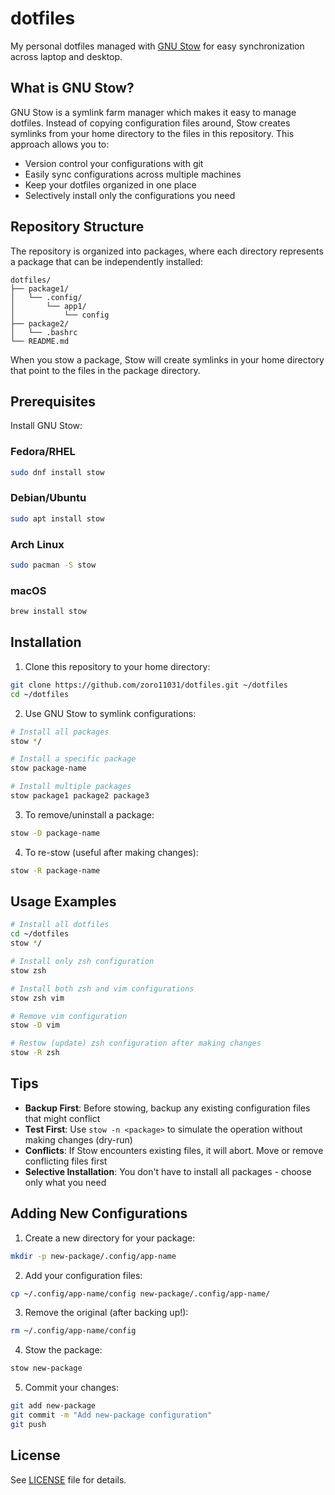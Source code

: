 # dotfiles

My personal dotfiles managed with [GNU Stow](https://www.gnu.org/software/stow/) for easy synchronization across laptop and desktop.

## What is GNU Stow?

GNU Stow is a symlink farm manager which makes it easy to manage dotfiles. Instead of copying configuration files around, Stow creates symlinks from your home directory to the files in this repository. This approach allows you to:

- Version control your configurations with git
- Easily sync configurations across multiple machines
- Keep your dotfiles organized in one place
- Selectively install only the configurations you need

## Repository Structure

The repository is organized into packages, where each directory represents a package that can be independently installed:

```
dotfiles/
├── package1/
│   └── .config/
│       └── app1/
│           └── config
├── package2/
│   └── .bashrc
└── README.md
```

When you stow a package, Stow will create symlinks in your home directory that point to the files in the package directory.

## Prerequisites

Install GNU Stow:

### Fedora/RHEL
```bash
sudo dnf install stow
```

### Debian/Ubuntu
```bash
sudo apt install stow
```

### Arch Linux
```bash
sudo pacman -S stow
```

### macOS
```bash
brew install stow
```

## Installation

1. Clone this repository to your home directory:
```bash
git clone https://github.com/zoro11031/dotfiles.git ~/dotfiles
cd ~/dotfiles
```

2. Use GNU Stow to symlink configurations:

```bash
# Install all packages
stow */

# Install a specific package
stow package-name

# Install multiple packages
stow package1 package2 package3
```

3. To remove/uninstall a package:
```bash
stow -D package-name
```

4. To re-stow (useful after making changes):
```bash
stow -R package-name
```

## Usage Examples

```bash
# Install all dotfiles
cd ~/dotfiles
stow */

# Install only zsh configuration
stow zsh

# Install both zsh and vim configurations
stow zsh vim

# Remove vim configuration
stow -D vim

# Restow (update) zsh configuration after making changes
stow -R zsh
```

## Tips

- **Backup First**: Before stowing, backup any existing configuration files that might conflict
- **Test First**: Use `stow -n <package>` to simulate the operation without making changes (dry-run)
- **Conflicts**: If Stow encounters existing files, it will abort. Move or remove conflicting files first
- **Selective Installation**: You don't have to install all packages - choose only what you need

## Adding New Configurations

1. Create a new directory for your package:
```bash
mkdir -p new-package/.config/app-name
```

2. Add your configuration files:
```bash
cp ~/.config/app-name/config new-package/.config/app-name/
```

3. Remove the original (after backing up!):
```bash
rm ~/.config/app-name/config
```

4. Stow the package:
```bash
stow new-package
```

5. Commit your changes:
```bash
git add new-package
git commit -m "Add new-package configuration"
git push
```

## License

See [LICENSE](LICENSE) file for details.
